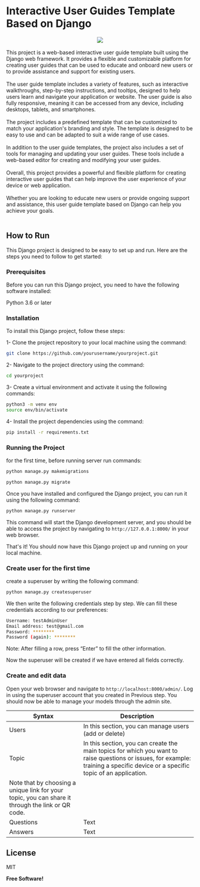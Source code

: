 # Interactive User Guides Template Based on Django

<div align="center">
<img src="https://img.shields.io/badge/Django-092E20?style=for-the-badge&logo=django&logoColor=white" target="_blank" /></div>
</br>
This project is a web-based interactive user guide template built using the Django web framework. It provides a flexible and customizable platform for creating user guides that can be used to educate and onboard new users or to provide assistance and support for existing users.
</br>
</br>
The user guide template includes a variety of features, such as interactive walkthroughs, step-by-step instructions, and tooltips, designed to help users learn and navigate your application or website. The user guide is also fully responsive, meaning it can be accessed from any device, including desktops, tablets, and smartphones.
</br>
</br>
The project includes a predefined template that can be customized to match your application's branding and style. The template is designed to be easy to use and can be adapted to suit a wide range of use cases.
</br>
</br>
In addition to the user guide templates, the project also includes a set of tools for managing and updating your user guides. These tools include a web-based editor for creating and modifying your user guides.
</br>
</br>
Overall, this project provides a powerful and flexible platform for creating interactive user guides that can help improve the user experience of your device or web application.
</br>
</br>
Whether you are looking to educate new users or provide ongoing support and assistance, this user guide template based on Django can help you achieve your goals.
</br>
</br>

## How to Run

This Django project is designed to be easy to set up and run. Here are the steps you need to follow to get started:

### Prerequisites
Before you can run this Django project, you need to have the following software installed:

Python 3.6 or later

### Installation

To install this Django project, follow these steps:

1- Clone the project repository to your local machine using the command:
```sh
git clone https://github.com/yourusername/yourproject.git
```
2- Navigate to the project directory using the command:
```sh
cd yourproject
```
3- Create a virtual environment and activate it using the following commands:
```sh
python3 -m venv env
source env/bin/activate
```
4- Install the project dependencies using the command:
```sh
pip install -r requirements.txt
```



### Running the Project

for the first time, before running server run commands:

```sh
python manage.py makemigrations
```
```sh
python manage.py migrate
```

Once you have installed and configured the Django project, you can run it using the following command:

```sh
python manage.py runserver
```

This command will start the Django development server, and you should be able to access the project by navigating to ```http://127.0.0.1:8000/``` in your web browser.

That's it! You should now have this Django project up and running on your local machine.


### Create user for the first time

create a superuser by writing the following command:
```sh
python manage.py createsuperuser
```
We then write the following credentials step by step. We can fill these credentials according to our preferences:

```sh
Username: testAdminUser
Email address: test@gmail.com
Password: ********
Password (again): ********
```
Note: After filling a row, press “Enter” to fill the other information.

Now the superuser will be created if we have entered all fields correctly.


### Create and edit data
Open your web browser and navigate to ```http://localhost:8000/admin/```. Log in using the superuser account that you created in Previous step. You should now be able to manage your models through the admin site.


| Syntax      | Description |
| ----------- | ----------- |
| Users      | In this section, you can manage users (add or delete)       |
| Topic   | In this section, you can create the main topics for which you want to raise questions or issues, for example: training a specific device or a specific topic of an application.
Note that by choosing a unique link for your topic, you can share it through the link or QR code.        |
| Questions   | Text        |
| Answers   | Text        |

## License
MIT

**Free Software!**


